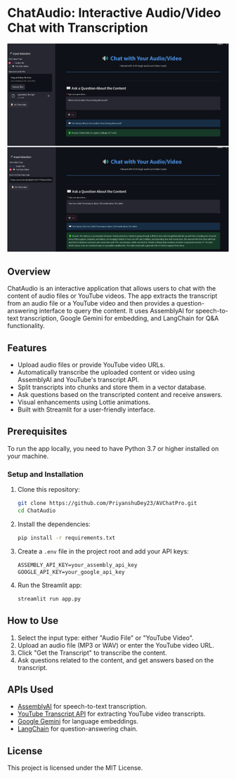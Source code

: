 # ChatAudio: Interactive Audio/Video Chat with Transcription

![](audio.png)
![](video.png)

## Overview
ChatAudio is an interactive application that allows users to chat with the content of audio files or YouTube videos. The app extracts the transcript from an audio file or a YouTube video and then provides a question-answering interface to query the content. It uses AssemblyAI for speech-to-text transcription, Google Gemini for embedding, and LangChain for Q&A functionality.

## Features
- Upload audio files or provide YouTube video URLs.
- Automatically transcribe the uploaded content or video using AssemblyAI and YouTube's transcript API.
- Split transcripts into chunks and store them in a vector database.
- Ask questions based on the transcripted content and receive answers.
- Visual enhancements using Lottie animations.
- Built with Streamlit for a user-friendly interface.

## Prerequisites

To run the app locally, you need to have Python 3.7 or higher installed on your machine.

### Setup and Installation

1. Clone this repository:
   ```bash
   git clone https://github.com/PriyanshuDey23/AVChatPro.git
   cd ChatAudio
   ```

2. Install the dependencies:
   ```bash
   pip install -r requirements.txt
   ```

3. Create a `.env` file in the project root and add your API keys:
   ```
   ASSEMBLY_API_KEY=your_assembly_api_key
   GOOGLE_API_KEY=your_google_api_key
   ```

4. Run the Streamlit app:
   ```bash
   streamlit run app.py
   ```

## How to Use

1. Select the input type: either "Audio File" or "YouTube Video".
2. Upload an audio file (MP3 or WAV) or enter the YouTube video URL.
3. Click "Get the Transcript" to transcribe the content.
4. Ask questions related to the content, and get answers based on the transcript.

## APIs Used

- [AssemblyAI](https://www.assemblyai.com/) for speech-to-text transcription.
- [YouTube Transcript API](https://pypi.org/project/youtube-transcript-api/) for extracting YouTube video transcripts.
- [Google Gemini](https://cloud.google.com/vertex-ai) for language embeddings.
- [LangChain](https://www.langchain.com/) for question-answering chain.

## License

This project is licensed under the MIT License.


